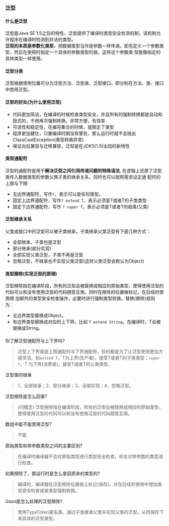 ### 泛型

#### 什么是泛型

泛型是Java SE 1.5之后的特性，泛型提供了编译时类型安全检测机制，该机制允许程序在编译时检测到非法的类型。   
**泛型的本质是参数化类型**，把数据类型当作是参数一样传递。即先定义一个参数类型，然后在使用时指定一个具体的参数类型的值，这样这个参数类
型能像指定的具体类型一样使用。


#### 泛型分类

泛型根据使用位置可分为泛型方法、泛型类、泛型接口。即分别在方法、类、接口中使用泛型。


#### 泛型的好处(为什么使用泛型)

* 代码更加简洁，在编译的时候检查类型安全，并且所有的强制转换都是自动和隐式的，不用再次强制转换，非常方便，有效率
* 可读性和稳定性，在编写集合的时候，就限定了类型
* 程序更加健壮，只要编译时期没有警告，那么运行时就不会抛出ClassCastException(类型转换异常)
* 保证向后兼容与迁移兼容，泛型是在JDK5(1.5)出现的新特性


#### 类型通配符

泛型的通配符是用于**解决泛型之间引用传递问题的特殊语法**, 在逻辑上还原了泛型类传入数据类型的参数父类子类的继承关系，同时也可以按照需求设定通
配符的上限与下限:
* 无边界通配符，写作`?`，表示可以是任何类型。
* 固定上边界通配符，写作`? extend T`，表示必须是T或者T的子类类型
* 固定下边界通配符，写作 `? super T`，表示必须是T或者T的超类(父类)
    

#### 泛型继承关系

父类或接口中的泛型可以被子类继承，子类继承父类泛型有下面几种方式：
* 全部继承，子类也是泛型
* 部分继承(部分实现)
* 全部实现父类泛型，子类不再是泛型
* 忽略泛型，不继承也不实现父类泛型(这样父类泛型会默认为Object)


#### 类型擦除(实现泛型的原理)

泛型擦除指在编译阶段，所有的泛型会被替换成相应的原始类型，使得使用泛型的代码可以和没有使用泛型的代码随意互用。同时在擦除的位置做标记，在后续的使用增
加额外的类型安全检查操作，必要时进行强制类型转换。替换(擦除)规则为：

* 无边界类型替换成Object。
* 有边界类型替换成对应的上下界。比如 `T extend String`，在编译时，T会被替换成String。


#### 

你了解泛型通配符与上下界吗?
> 泛型上下界就是上限通配符与下界通配符，目的都是为了让泛型使用更加方便灵活。如`extend T`，T为上界(生产者)，接受T或者T的子类类型；`super T`，T
> 为下界(消费者)，接受T或者T的父类类型，

泛型类的继承
> 1、全部继承；2、部分继承；3、全部实现；4、忽略泛型。

泛型擦除是怎么回事?
> (问概念) 泛型擦除指在编译阶段，所有的泛型会被替换成相应的原始类型，使得使用泛型的代码可以和没有使用泛型的代码随意互用。

数组中能不能使用泛型?
> 不能

原始类型和带参数类型之间的主要区别?
> 在编译时编译器不会对原始类型进行类型安全检查，却会对带参数的类型进行检查。

如果擦除了，那运行时是怎么拿回原来的类型的?
> 编译时，编译器在泛型擦除位置做上标记(保存)，并在后续的使用中增加类型安全检查或者类型强制转换。

Gson是怎么处理的泛型擦除?
> 使用TypeToken匿名类。通过子类继承父类并实现父类的泛型，从而保存下来具体的泛型类型。